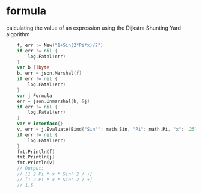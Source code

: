 # formula
calculating the value of an expression using the Dijkstra Shunting Yard algorithm

```go
	f, err := New("1+Sin(2*Pi*x)/2")
	if err != nil {
		log.Fatal(err)
	}
	var b []byte
	b, err = json.Marshal(f)
	if err != nil {
		log.Fatal(err)
	}
	var j Formula
	err = json.Unmarshal(b, &j)
	if err != nil {
		log.Fatal(err)
	}
	var v interface{}
	v, err = j.Evaluate(Bind{"Sin'": math.Sin, "Pi": math.Pi, "x": .25})
	if err != nil {
		log.Fatal(err)
	}
	fmt.Println(f)
	fmt.Println(j)
	fmt.Println(v)
	// Output:
	// [1 2 Pi * x * Sin' 2 / +]
	// [1 2 Pi * x * Sin' 2 / +]
	// 1.5
  ```
